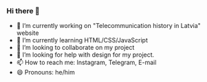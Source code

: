 ### Hi there 👋

- 🔭 I’m currently working on "Telecommunication history in Latvia" website 
- 🌱 I’m currently learning HTML/CSS/JavaScript 
- 👯 I’m looking to collaborate on my project
- 🤔 I’m looking for help with design for my project.
- 📫 How to reach me: Instagram, Telegram, E-mail
- 😄 Pronouns: he/him
